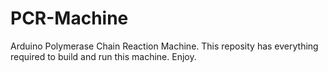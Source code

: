 # PCR-Machine
Arduino Polymerase Chain Reaction Machine. 
This reposity has everything required to build and run this machine. Enjoy.
